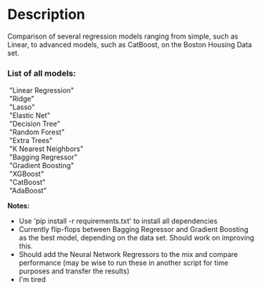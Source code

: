 <h1>Description</h1>
Comparison of several regression models ranging from simple, such as Linear, to advanced models, such as CatBoost, on the Boston Housing Data set.

<h3>List of all models:</h3>
&nbsp;"Linear Regression"<br />
&nbsp;"Ridge"<br />
&nbsp;"Lasso"<br />
&nbsp;"Elastic Net"<br />
&nbsp;"Decision Tree"<br />
&nbsp;"Random Forest"<br />
&nbsp;"Extra Trees"<br />
&nbsp;"K Nearest Neighbors"<br />
&nbsp;"Bagging Regressor"<br />
&nbsp;"Gradient Boosting"<br />
&nbsp;"XGBoost"<br />
&nbsp;"CatBoost"<br />
&nbsp;"AdaBoost"<br />

**Notes:**
* Use 'pip install -r requirements.txt' to install all dependencies
* Currently flip-flops between Bagging Regressor and Gradient Boosting as the best model, depending on the data set. Should work on improving this.
* Should add the Neural Network Regressors to the mix and compare performance (may be wise to run these in another script for time purposes and transfer the results)
* I'm tired

